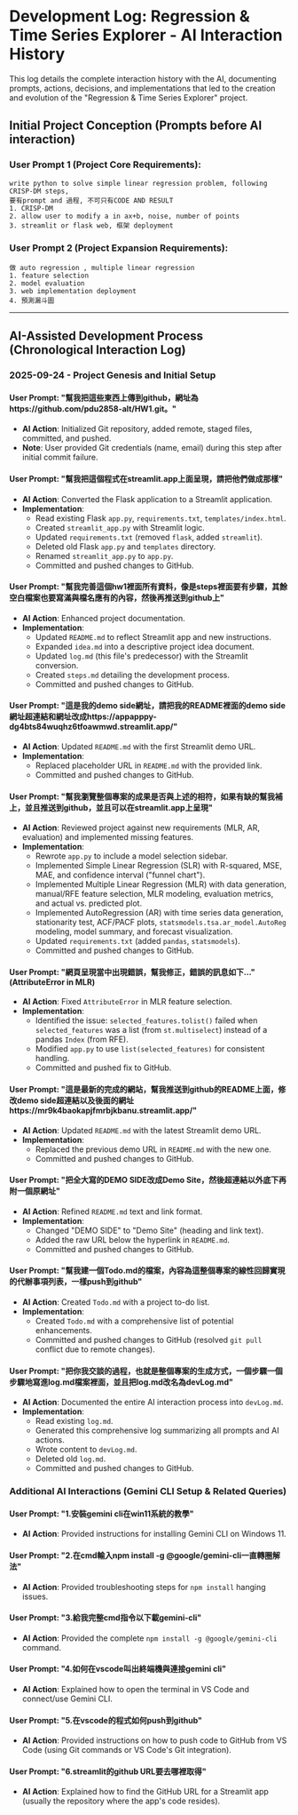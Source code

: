 # Development Log: Regression & Time Series Explorer - AI Interaction History

This log details the complete interaction history with the AI, documenting prompts, actions, decisions, and implementations that led to the creation and evolution of the "Regression & Time Series Explorer" project.

## Initial Project Conception (Prompts before AI interaction)

### User Prompt 1 (Project Core Requirements):
```
write python to solve simple linear regression problem, following CRISP-DM steps,
要有prompt and 過程, 不可只有CODE AND RESULT
1. CRISP-DM
2. allow user to modify a in ax+b, noise, number of points
3. streamlit or flask web, 框架 deployment
```

### User Prompt 2 (Project Expansion Requirements):
```
做 auto regression , multiple linear regression
1. feature selection
2. model evaluation
3. web implementation deployment
4. 預測漏斗圖
```

---

## AI-Assisted Development Process (Chronological Interaction Log)

### 2025-09-24 - Project Genesis and Initial Setup

#### User Prompt: "幫我把這些東西上傳到github，網址為https://github.com/pdu2858-alt/HW1.git。"
- **AI Action**: Initialized Git repository, added remote, staged files, committed, and pushed.
- **Note**: User provided Git credentials (name, email) during this step after initial commit failure.

#### User Prompt: "幫我把這個程式在streamlit.app上面呈現，請把他們做成那樣"
- **AI Action**: Converted the Flask application to a Streamlit application.
- **Implementation**:
    - Read existing Flask `app.py`, `requirements.txt`, `templates/index.html`.
    - Created `streamlit_app.py` with Streamlit logic.
    - Updated `requirements.txt` (removed `flask`, added `streamlit`).
    - Deleted old Flask `app.py` and `templates` directory.
    - Renamed `streamlit_app.py` to `app.py`.
    - Committed and pushed changes to GitHub.

#### User Prompt: "幫我完善這個hw1裡面所有資料，像是steps裡面要有步驟，其餘空白檔案也要寫滿與檔名應有的內容，然後再推送到github上"
- **AI Action**: Enhanced project documentation.
- **Implementation**:
    - Updated `README.md` to reflect Streamlit app and new instructions.
    - Expanded `idea.md` into a descriptive project idea document.
    - Updated `log.md` (this file's predecessor) with the Streamlit conversion.
    - Created `steps.md` detailing the development process.
    - Committed and pushed changes to GitHub.

#### User Prompt: "這是我的demo side網址，請把我的README裡面的demo side網址超連結和網址改成https://appapppy-dg4bts84wuqhz6tfoawmwd.streamlit.app/"
- **AI Action**: Updated `README.md` with the first Streamlit demo URL.
- **Implementation**:
    - Replaced placeholder URL in `README.md` with the provided link.
    - Committed and pushed changes to GitHub.

#### User Prompt: "幫我瀏覽整個專案的成果是否與上述的相符，如果有缺的幫我補上，並且推送到github，並且可以在streamlit.app上呈現"
- **AI Action**: Reviewed project against new requirements (MLR, AR, evaluation) and implemented missing features.
- **Implementation**:
    - Rewrote `app.py` to include a model selection sidebar.
    - Implemented Simple Linear Regression (SLR) with R-squared, MSE, MAE, and confidence interval ("funnel chart").
    - Implemented Multiple Linear Regression (MLR) with data generation, manual/RFE feature selection, MLR modeling, evaluation metrics, and actual vs. predicted plot.
    - Implemented AutoRegression (AR) with time series data generation, stationarity test, ACF/PACF plots, `statsmodels.tsa.ar_model.AutoReg` modeling, model summary, and forecast visualization.
    - Updated `requirements.txt` (added `pandas`, `statsmodels`).
    - Committed and pushed changes to GitHub.

#### User Prompt: "網頁呈現當中出現錯誤，幫我修正，錯誤的訊息如下..." (AttributeError in MLR)
- **AI Action**: Fixed `AttributeError` in MLR feature selection.
- **Implementation**:
    - Identified the issue: `selected_features.tolist()` failed when `selected_features` was a list (from `st.multiselect`) instead of a pandas `Index` (from RFE).
    - Modified `app.py` to use `list(selected_features)` for consistent handling.
    - Committed and pushed fix to GitHub.

#### User Prompt: "這是最新的完成的網站，幫我推送到github的README上面，修改demo side超連結以及後面的網址https://mr9k4baokapjfmrbjkbanu.streamlit.app/"
- **AI Action**: Updated `README.md` with the latest Streamlit demo URL.
- **Implementation**:
    - Replaced the previous demo URL in `README.md` with the new one.
    - Committed and pushed changes to GitHub.

#### User Prompt: "把全大寫的DEMO SIDE改成Demo Site，然後超連結以外底下再附一個原網址"
- **AI Action**: Refined `README.md` text and link format.
- **Implementation**:
    - Changed "DEMO SIDE" to "Demo Site" (heading and link text).
    - Added the raw URL below the hyperlink in `README.md`.
    - Committed and pushed changes to GitHub.

#### User Prompt: "幫我建一個Todo.md的檔案，內容為這整個專案的線性回歸實現的代辦事項列表，一樣push到github"
- **AI Action**: Created `Todo.md` with a project to-do list.
- **Implementation**:
    - Created `Todo.md` with a comprehensive list of potential enhancements.
    - Committed and pushed changes to GitHub (resolved `git pull` conflict due to remote changes).

#### User Prompt: "把你我交談的過程，也就是整個專案的生成方式，一個步驟一個步驟地寫進log.md檔案裡面，並且把log.md改名為devLog.md"
- **AI Action**: Documented the entire AI interaction process into `devLog.md`.
- **Implementation**:
    - Read existing `log.md`.
    - Generated this comprehensive log summarizing all prompts and AI actions.
    - Wrote content to `devLog.md`.
    - Deleted old `log.md`.
    - Committed and pushed changes to GitHub.

### Additional AI Interactions (Gemini CLI Setup & Related Queries)

#### User Prompt: "1.安裝gemini cli在win11系統的教學"
- **AI Action**: Provided instructions for installing Gemini CLI on Windows 11.

#### User Prompt: "2.在cmd輸入npm install -g @google/gemini-cli一直轉圈解法"
- **AI Action**: Provided troubleshooting steps for `npm install` hanging issues.

#### User Prompt: "3.給我完整cmd指令以下載gemini-cli"
- **AI Action**: Provided the complete `npm install -g @google/gemini-cli` command.

#### User Prompt: "4.如何在vscode叫出終端機與連接gemini cli"
- **AI Action**: Explained how to open the terminal in VS Code and connect/use Gemini CLI.

#### User Prompt: "5.在vscode的程式如何push到github"
- **AI Action**: Provided instructions on how to push code to GitHub from VS Code (using Git commands or VS Code's Git integration).

#### User Prompt: "6.streamlit的github URL要去哪裡取得"
- **AI Action**: Explained how to find the GitHub URL for a Streamlit app (usually the repository where the app's code resides).
